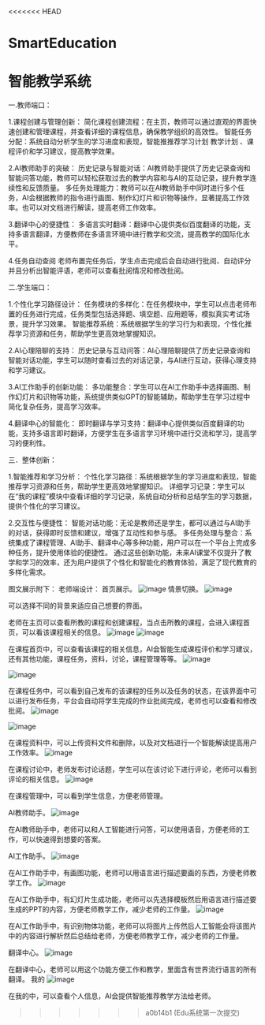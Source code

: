 <<<<<<< HEAD
# SmartEducation
智能教学系统
=======
一.教师端口：

1.课程创建与管理创新：
简化课程创建流程：在主页，教师可以通过直观的界面快速创建和管理课程，并查看详细的课程信息，确保教学组织的高效性。
智能任务分配：系统自动分析学生的学习进度和表现，智能推推荐学习计划 教学计划 、课程评价和学习建议，提高教学效果。

2.AI教师助手的突破：
历史记录与智能对话：AI教师助手提供了历史记录查询和智能问答功能，教师可以轻松获取过去的教学内容和与AI的互动记录，提升教学连续性和反馈质量。
多任务处理能力：教师可以在AI教师助手中同时进行多个任务，AI会根据教师的指令进行画图、制作幻灯片和识物等操作，显著提高工作效率。也可以对文档进行解读，提高老师工作效率。

3.翻译中心的便捷性：
多语言实时翻译：翻译中心提供类似百度翻译的功能，支持多语言翻译，方便教师在多语言环境中进行教学和交流，提高教学的国际化水平。

4.任务自动查阅
老师布置完任务后，学生点击完成后会自动进行批阅、自动评分并且分析出智能评语，老师可以查看批阅情况和修改批阅。

二.学生端口：

1.个性化学习路径设计：
任务模块的多样化：在任务模块中，学生可以点击老师布置的任务进行完成，任务类型包括选择题、填空题、应用题等，模拟真实考试场景，提升学习效果。
智能推荐系统：系统根据学生的学习行为和表现，个性化推荐学习资源和任务，帮助学生更高效地掌握知识。

2.AI心理陪聊的支持：
历史记录与互动问答：AI心理陪聊提供了历史记录查询和智能对话功能，学生可以随时查看过去的对话记录，与AI进行互动，获得心理支持和学习建议。

3.AI工作助手的创新功能：
多功能整合：学生可以在AI工作助手中选择画图、制作幻灯片和识物等功能，系统提供类似GPT的智能辅助，帮助学生在学习过程中简化复杂任务，提高学习效率。

4.翻译中心的智能化：
即时翻译与学习支持：翻译中心提供类似百度翻译的功能，支持多语言即时翻译，方便学生在多语言学习环境中进行交流和学习，提高学习的便利性。

三．整体创新：

1.智能推荐和学习分析：
个性化学习路径：系统根据学生的学习进度和表现，智能推荐学习资源和任务，帮助学生更高效地掌握知识。
详细学习记录：学生可以在“我的课程”模块中查看详细的学习记录，系统自动分析和总结学生的学习数据，提供个性化的学习建议。

2.交互性与便捷性：
智能对话功能：无论是教师还是学生，都可以通过与AI助手的对话，获得即时反馈和建议，增强了互动性和参与感。
多任务处理与整合：系统集成了课程管理、AI助手、翻译中心等多种功能，用户可以在一个平台上完成多种任务，提升使用体验的便捷性。
通过这些创新功能，未来AI课堂不仅提升了教学和学习的效率，还为用户提供了个性化和智能化的教育体验，满足了现代教育的多样化需求。

图文展示附下：
老师端设计：
首页展示。
 ![image](https://github.com/user-attachments/assets/35803490-b2ce-4104-9371-cdcfdda5b30f)
情景切换。
 ![image](https://github.com/user-attachments/assets/87e711ae-c2c9-4c6b-ab2b-c226755a431a)

可以选择不同的背景来适应自己想要的界面。

老师在主页可以查看所教的课程和创建课程，当点击所教的课程，会进入课程首页，可以看该课程相关的信息。 
 ![image](https://github.com/user-attachments/assets/9629cbdd-1951-44b0-b87e-745f85f5a5a8)
![image](https://github.com/user-attachments/assets/e5884e4b-d12b-4fff-82a5-91ec84067450)

在课程首页中，可以查看该课程的相关信息，AI会智能生成课程评价和学习建议，还有其他功能，课程任务，资料，讨论，课程管理等等。
![image](https://github.com/user-attachments/assets/bc058ffb-d56b-4965-b813-e2f17b566797)

  ![image](https://github.com/user-attachments/assets/226da939-d1b1-45a5-b890-6b190b5483c5)

在课程任务中，可以看到自己发布的该课程的任务以及任务的状态，在该界面中可以进行发布任务，平台会自动将学生完成的作业批阅完成，老师也可以查看和修改批阅。
![image](https://github.com/user-attachments/assets/b7b21359-0604-48dd-ab9e-27a12b2e0bc0)

 ![image](https://github.com/user-attachments/assets/f6b967fa-0679-4418-a775-a0d5f104360e)

在课程资料中，可以上传资料文件和删除，以及对文档进行一个智能解读提高用户工作效率。
 ![image](https://github.com/user-attachments/assets/3c7c52a3-4e44-4ffd-adeb-cd26259bcde4)

在课程讨论中，老师发布讨论话题，学生可以在该讨论下进行评论，老师可以看到评论的相关信息。
 ![image](https://github.com/user-attachments/assets/3a93f447-2a72-4619-a770-e4fce4201a5e)

在课程管理中，可以看到学生信息，方便老师管理。

AI教师助手。
![image](https://github.com/user-attachments/assets/a8d02c61-1a71-4003-8d5c-e5d94a500191)

在AI教师助手中，老师可以和人工智能进行问答，可以使用语音，方便老师的工作，可以快速得到想要的答案。

AI工作助手。
![image](https://github.com/user-attachments/assets/4043c538-508b-4d06-bae7-9c791fa0503e)

在AI工作助手中，有画图功能，老师可以用语言进行描述要画的东西，方便老师教学工作。
 ![image](https://github.com/user-attachments/assets/645ce3ca-1798-461c-85bb-0ee275114311)
 
在AI工作助手中，有幻灯片生成功能，老师可以先选择模板然后用语言进行描述要生成的PPT的内容，方便老师教学工作，减少老师的工作量。
 ![image](https://github.com/user-attachments/assets/fce3d304-22de-4cb1-89be-3da442f61b6a)

在AI工作助手中，有识别物体功能，老师可以将图片上传然后人工智能会将该图片中的内容进行解析然后总结给老师，方便老师教学工作，减少老师的工作量。

翻译中心。
 ![image](https://github.com/user-attachments/assets/cf808cd7-87fd-4684-a5f8-548c12abe8af)

在翻译中心，老师可以用这个功能方便工作和教学，里面含有世界流行语言的所有翻译。
我的
 ![image](https://github.com/user-attachments/assets/ee091e55-116e-4c09-83f4-12198d211815)

在我的中，可以查看个人信息，AI会提供智能推荐教学方法给老师。

>>>>>>> a0b14b1 (Edu系统第一次提交)

